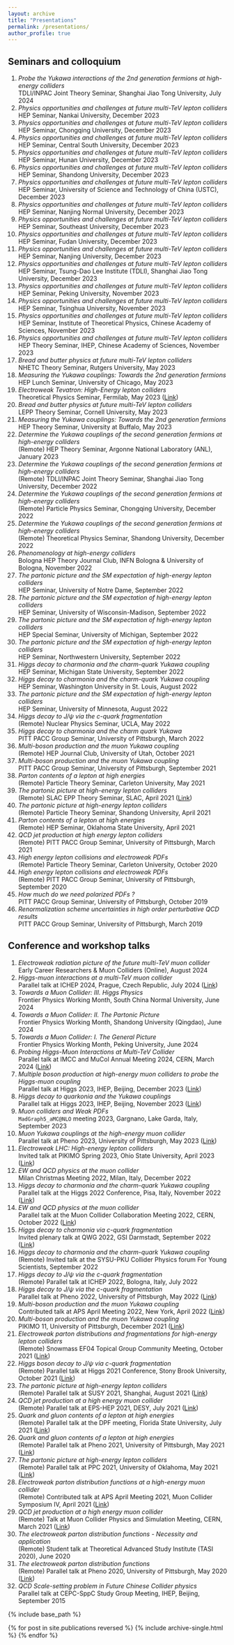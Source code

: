 ```yaml
---
layout: archive
title: "Presentations"
permalink: /presentations/
author_profile: true
---
```


## Seminars and colloquium
1. *Probe the Yukawa interactions of the 2nd generation fermions at high-energy colliders*  
TDLI/INPAC Joint Theory Seminar, Shanghai Jiao Tong University, July 2024
2. *Physics opportunities and challenges at future multi-TeV lepton colliders*  
HEP Seminar, Nankai University, December 2023
1. *Physics opportunities and challenges at future multi-TeV lepton colliders*  
HEP Seminar, Chongqing University, December 2023
1. *Physics opportunities and challenges at future multi-TeV lepton colliders*  
HEP Seminar, Central South University, December 2023
1. *Physics opportunities and challenges at future multi-TeV lepton colliders*  
HEP Seminar, Hunan University, December 2023
1. *Physics opportunities and challenges at future multi-TeV lepton colliders*  
HEP Seminar, Shandong University, December 2023
1. *Physics opportunities and challenges at future multi-TeV lepton colliders*  
HEP Seminar, University of Science and Technology of China (USTC), December 2023
1. *Physics opportunities and challenges at future multi-TeV lepton colliders*  
HEP Seminar, Nanjing Normal University, December 2023
1. *Physics opportunities and challenges at future multi-TeV lepton colliders*  
HEP Seminar, Southeast University, December 2023
1. *Physics opportunities and challenges at future multi-TeV lepton colliders*  
HEP Seminar, Fudan University, December 2023
1. *Physics opportunities and challenges at future multi-TeV lepton colliders*  
HEP Seminar, Nanjing University, December 2023
1. *Physics opportunities and challenges at future multi-TeV lepton colliders*  
HEP Seminar, Tsung-Dao Lee Institute (TDLI), Shanghai Jiao Tong University, December 2023
1. *Physics opportunities and challenges at future multi-TeV lepton colliders*  
HEP Seminar, Peking University, November 2023
1. *Physics opportunities and challenges at future multi-TeV lepton colliders*  
HEP Seminar, Tsinghua University, November 2023
1. *Physics opportunities and challenges at future multi-TeV lepton colliders*  
HEP Seminar, Institute of Theoretical Physics, Chinese Academy of Sciences, November 2023
1. *Physics opportunities and challenges at future multi-TeV lepton colliders*  
HEP Theory Seminar, IHEP, Chinese Academy of Sciences, November 2023
1. *Bread and butter physics at future multi-TeV lepton colliders*  
NHETC Theory Seminar, Rutgers University, May 2023
1. *Measuring the Yukawa couplings: Towards the 2nd generation fermions*  
HEP Lunch Seminar, University of Chicago, May 2023
1. *Electroweak Tevatron: High-Energy lepton colliders*  
Theoretical Physics Seminar, Fermilab, May 2023 ([Link](https://news.fnal.gov/events/event/theoretical-physics-seminar-the-standard-model-expectation-at-the-high-energy-muon-collider/))
1. *Bread and butter physics at future multi-TeV lepton colliders*  
LEPP Theory Seminar, Cornell University, May 2023
1. *Measuring the Yukawa couplings: Towards the 2nd generation fermions*  
HEP Theory Seminar, University at Buffalo, May 2023
1. *Determine the Yukawa couplings of the second generation fermions at high-energy colliders*  
(Remote) HEP Theory Seminar, Argonne National Laboratory (ANL), January 2023
1. *Determine the Yukawa couplings of the second generation fermions at high-energy colliders*  
(Remote) TDLI/INPAC Joint Theory Seminar, Shanghai Jiao Tong University, December 2022
1. *Determine the Yukawa couplings of the second generation fermions at high-energy colliders*  
(Remote) Particle Physics Seminar, Chongqing University, December 2022
1. *Determine the Yukawa couplings of the second generation fermions at high-energy colliders*  
(Remote) Theoretical Physics Seminar, Shandong University, December 2022
1. *Phenomenology at high-energy colliders*  
Bologna HEP Theory Journal Club, INFN Bologna & University of Bologna, November 2022
1. *The partonic picture and the SM expectation of high-energy lepton colliders*  
HEP Seminar, University of Notre Dame, September 2022
1. *The partonic picture and the SM expectation of high-energy lepton colliders*  
HEP Seminar, University of Wisconsin-Madison, September 2022
1. *The partonic picture and the SM expectation of high-energy lepton colliders*  
HEP Special Seminar, University of Michigan, September 2022
1. *The partonic picture and the SM expectation of high-energy lepton colliders*  
HEP Seminar, Northwestern University, September 2022
1. *Higgs decay to charmonia and the charm-quark Yukawa coupling*  
HEP Seminar, Michigan State University, September 2022
1. *Higgs decay to charmonia and the charm-quark Yukawa coupling*  
HEP Seminar, Washington University in St. Louis, August 2022
1. *The partonic picture and the SM expectation of high-energy lepton colliders*  
HEP Seminar, University of Minnesota, August 2022
1. *Higgs decay to $J/\psi$ via the $c$-quark fragmentation*  
(Remote) Nuclear Physics Seminar, UCLA, May 2022
1. *Higgs decay to charmonia and the charm quark Yukawa*  
PITT PACC Group Seminar, University of Pittsburgh, March 2022
1. *Multi-boson production and the muon Yukawa coupling*  
(Remote) HEP Journal Club, University of Utah, October 2021
1. *Multi-boson production and the muon Yukawa coupling*  
PITT PACC Group Seminar, University of Pittsburgh, September 2021
1. *Parton contents of a lepton at high energies*  
(Remote) Particle Theory Seminar, Carleton University, May 2021
1. *The partonic picture at high-energy lepton colliders*  
(Remote) SLAC EPP Theory Seminar, SLAC, April 2021 ([Link](https://theory.slac.stanford.edu/events/epp-theory-seminar-yang-ma-university-pittsburgh-the-partonic-picture-high-energy-lepton))
1. *The partonic picture at high-energy lepton colliders*  
(Remote) Particle Theory Seminar, Shandong University, April 2021
1. *Parton contents of a lepton at high energies*  
(Remote) HEP Seminar, Oklahoma State University, April 2021
1. *QCD jet production at high energy lepton colliders*  
(Remote) PITT PACC Group Seminar, University of Pittsburgh, March 2021
1. *High energy lepton collisions and electroweak PDFs*  
(Remote) Particle Theory Seminar, Carleton University, October 2020
1. *High energy lepton collisions and electroweak PDFs*  
(Remote) PITT PACC Group Seminar, University of Pittsburgh, September 2020
1. *How much do we need polarized PDFs ?*  
PITT PACC Group Seminar, University of Pittsburgh, October 2019
1. *Renormalization scheme uncertainties in high order perturbative QCD results*  
PITT PACC Group Seminar, University of Pittsburgh, March 2019


## Conference and workshop talks
1. *Electroweak radiation picture of the future multi-TeV muon collider*  
  Early Career Researchers & Muon Colliders (Online), August 2024
2. *Higgs-muon interactions at a multi-TeV muon collider*  
Parallel talk at ICHEP 2024, Prague, Czech Republic, July 2024 ([Link](https://indico.cern.ch/event/1291157/contributions/5876732/))
1. *Towards a Muon Collider: III. Higgs Physics*  
Frontier Physics Working Month, South China Normal University, June 2024
1. *Towards a Muon Collider: II. The Partonic Picture*  
Frontier Physics Working Month, Shandong University (Qingdao), June 2024
1. *Towards a Muon Collider: I. The General Picture*  
Frontier Physics Working Month, Peking University, June 2024
1. *Probing Higgs-Muon Interactions at Multi-TeV Collider*  
Parallel talk at IMCC and MuCol Annual Meeting 2024, CERN, March 2024 ([Link](https://indico.cern.ch/event/1325963/contributions/5837299/))
1. *Multiple boson production at high-energy muon colliders to probe the Higgs-muon coupling*  
Parallel talk at Higgs 2023, IHEP, Beijing, December 2023 ([Link](https://indico.ihep.ac.cn/event/18025/contributions/141841/))
1. *Higgs decay to quarkonia and the Yukawa couplings*  
Parallel talk at Higgs 2023, IHEP, Beijing, November 2023 ([Link](https://indico.ihep.ac.cn/event/18025/contributions/141810/))
1. *Muon colliders and Weak PDFs*  
$\texttt{MadGraph5\_aMC@NLO}$ meeting 2023, Gargnano, Lake Garda, Italy, September 2023
1. *Muon Yukawa couplings at the high-energy muon collider*  
Parallel talk at Pheno 2023, University of Pittsburgh, May 2023 ([Link](https://indico.cern.ch/event/1218225/contributions/5394844/))
1. *Electroweak LHC: High-energy lepton colliders*  
Invited talk at PIKIMO Spring 2023, Ohio State University, April 2023 ([Link](https://indico.cern.ch/event/1262310/contributions/5368655/))
1. *EW and QCD physics at the muon collider*  
Milan Christmas Meeting 2022, Milan, Italy, December 2022
1. *Higgs decay to charmonia and the charm-quark Yukawa coupling*  
Parallel talk at the Higgs 2022 Conference, Pisa, Italy, November 2022 ([Link](https://indico.cern.ch/event/1086716/contributions/5056363/))
1. *EW and QCD physics at the muon collider*  
Parallel talk at the Muon Collider Collaboration Meeting 2022, CERN, October 2022 ([Link](https://indico.cern.ch/event/1175126/contributions/5025516/))
1. *Higgs decay to charmonia via $c$-quark fragmentation*  
Invited plenary talk at QWG 2022, GSI Darmstadt, September 2022 ([Link](https://indico.gsi.de/event/13128/contributions/65894/))
1. *Higgs decay to charmonia and the charm-quark Yukawa coupling*  
(Remote) Invited talk at the SYSU-PKU Collider Physics forum For Young Scientists, September 2022
1. *Higgs decay to $J/\psi$ via the $c$-quark fragmentation*  
(Remote) Parallel talk at ICHEP 2022, Bologna, Italy, July 2022
1. *Higgs decay to $J/\psi$ via the $c$-quark fragmentation*  
Parallel talk at Pheno 2022, University of Pittsburgh, May 2022 ([Link](https://indico.cern.ch/event/1089132/contributions/4853268/))
1. *Multi-boson production and the muon Yukawa coupling*  
Contributed talk at APS April Meeting 2022, New York, April 2022 ([Link](https://meetings.aps.org/Meeting/APR22/Session/W02.4))
1. *Multi-boson production and the muon Yukawa coupling*  
PIKIMO 11, University of Pittsburgh, December 2021 ([Link](https://indico.cern.ch/event/1091676/contributions/4637673/))
1. *Electroweak parton distributions and fragmentations for high-energy lepton colliders*  
(Remote) Snowmass EF04 Topical Group Community Meeting, October 2021 ([Link](https://indico.fnal.gov/event/50481/))
1. *Higgs boson decay to $J/\psi$ via $c$-quark fragmentation*  
(Remote) Parallel talk at Higgs 2021 Conference, Stony Brook University, October 2021 ([Link](https://indico.cern.ch/event/1030068/contributions/4512705/))
1. *The partonic picture at high-energy lepton colliders*  
(Remote) Parallel talk at SUSY 2021, Shanghai, August 2021 ([Link](https://indico.cern.ch/event/875077/contributions/4485459/))
1. *QCD jet production at a high energy muon collider*  
(Remote)  Parallel talk at EPS-HEP 2021, DESY, July 2021 ([Link](https://indico.desy.de/event/28202/contributions/105559/))
1. *Quark and gluon contents of a lepton at high energies*  
(Remote) Parallel talk at the DPF meeting, Florida State University, July 2021 ([Link](https://indico.cern.ch/event/1034469/contributions/4432688/))
1. *Quark and gluon contents of a lepton at high energies*  
(Remote) Parallel talk at Pheno 2021, University of Pittsburgh, May 2021 ([Link](https://indico.cern.ch/event/982783/contributions/4364720/))
1. *The partonic picture at high-energy lepton colliders*  
(Remote) Parallel talk at PPC 2021, University of Oklahoma, May 2021 ([Link](https://indico.cern.ch/event/822029/contributions/4305741/))
1. *Electroweak parton distribution functions at a high-energy muon collider*  
(Remote) Contributed talk at APS April Meeting 2021, Muon Collider Symposium IV, April 2021 ([Link](https://meetings.aps.org/Meeting/APR21/Session/Y07.7))
1. *QCD jet production at a high energy muon collider*  
(Remote) Talk at Muon Collider Physics and Simulation Meeting, CERN, March 2021 ([Link](https://indico.cern.ch/event/1019298/))
1. *The electroweak parton distribution functions - Necessity and application*  
(Remote) Student talk at Theoretical Advanced Study Institute (TASI 2020), June 2020
1. *The electroweak parton distribution functions*  
(Remote) Parallel talk at Pheno 2020, University of Pittsburgh, May 2020 ([Link](https://indico.cern.ch/event/858682/contributions/3837172/))
1. *QCD Scale-setting problem in Future Chinese Collider physics*  
Parallel talk at CEPC-SppC Study Group Meeting, IHEP, Beijing, September 2015

{% include base_path %}

{% for post in site.publications reversed %}
  {% include archive-single.html %}
{% endfor %}
